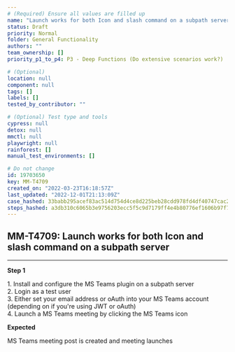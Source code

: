 ```yaml
---
# (Required) Ensure all values are filled up
name: "Launch works for both Icon and slash command on a subpath server"
status: Draft
priority: Normal
folder: General Functionality
authors: ""
team_ownership: []
priority_p1_to_p4: P3 - Deep Functions (Do extensive scenarios work?)

# (Optional)
location: null
component: null
tags: []
labels: []
tested_by_contributor: ""

# (Optional) Test type and tools
cypress: null
detox: null
mmctl: null
playwright: null
rainforest: []
manual_test_environments: []

# Do not change
id: 19703650
key: MM-T4709
created_on: "2022-03-23T16:18:57Z"
last_updated: "2022-12-01T21:13:09Z"
case_hashed: 33babb295acef83ac514d754d4ce8d225beb28cdd978fd4df40747cac22dbcfc8362fe74971f22d25af5ac2e059eb279
steps_hashed: a3db310c6065b3e9756203ecc5f5c9d7179ff4e4b80776ef1606b97f77500104ce3ed191d22f6cec7ea4c4d5200d1f90
---
```


<!-- (Auto-generated) Based on frontmatter's "key" and "name" -->

## MM-T4709: Launch works for both Icon and slash command on a subpath server

---

**Step 1**

1\. Install and configure the MS Teams plugin on a subpath server\
2\. Login as a test user\
3\. Either set your email address or oAuth into your MS Teams account (depending on if you're using JWT or oAuth)\
4\. Launch a MS Teams meeting by clicking the MS Teams icon

**Expected**

MS Teams meeting post is created and meeting launches
